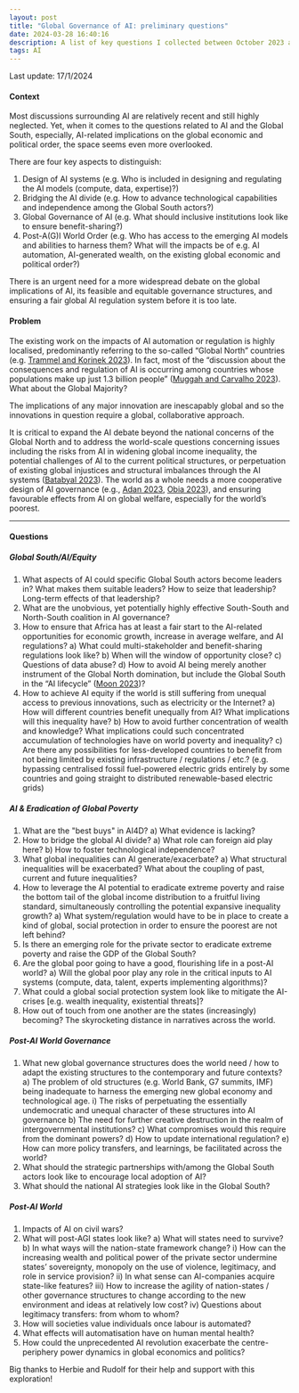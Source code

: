 ```yaml
---
layout: post
title: "Global Governance of AI: preliminary questions"
date: 2024-03-28 16:40:16
description: A list of key questions I collected between October 2023 and January 2024 after I decided to explore AI4D and global governance of AI.
tags: AI
---
```


Last update: 17/1/2024

#### Context

Most discussions surrounding AI are relatively recent and still highly neglected. Yet, when it comes to the questions related to AI and the Global South, especially, AI-related implications on the global economic and political order, the space seems even more overlooked.

There are four key aspects to distinguish:

1. Design of AI systems (e.g. Who is included in designing and regulating the AI models (compute, data, expertise)?)
2. Bridging the AI divide (e.g. How to advance technological capabilities and independence among the Global South actors?)
3. Global Governance of AI (e.g. What should inclusive institutions look like to ensure benefit-sharing?)
4. Post-A(G)I World Order (e.g. Who has access to the emerging AI models and abilities to harness them? What will the impacts be of e.g. AI automation, AI-generated wealth, on the existing global economic and political order?)

There is an urgent need for a more widespread debate on the global implications of AI, its feasible and equitable governance structures, and ensuring a fair global AI regulation system before it is too late.

#### Problem

The existing work on the impacts of AI automation or regulation is highly localised, predominantly referring to the so-called “Global North” countries (e.g. [Trammel and Korinek 2023](https://philiptrammell.com/static/economic_growth_under_transformative_ai.pdf)). In fact, most of the “discussion about the consequences and regulation of AI is occurring among countries whose populations make up just 1.3 billion people” ([Muggah and Carvalho 2023](https://foreignpolicy.com/2023/05/29/ai-regulation-global-south-artificial-intelligence/)). What about the Global Majority?

The implications of any major innovation are inescapably global and so the innovations in question require a global, collaborative approach.

It is critical to expand the AI debate beyond the national concerns of the Global North and to address the world-scale questions concerning issues including the risks from AI in widening global income inequality, the potential challenges of AI to the current political structures, or perpetuation of existing global injustices and structural imbalances through the AI systems ([Batabyal 2023](https://www.soas.ac.uk/study/blog/how-can-ai-better-serve-people-global-south)).
The world as a whole needs a more cooperative design of AI governance (e.g., [Adan 2023](https://www.governance.ai/post/the-case-for-including-the-global-south-in-ai-governance-conversations), [Obia 2023](https://blogs.lse.ac.uk/medialse/2023/06/13/what-can-african-countries-do-to-regulate-artificial-intelligence/)), and ensuring favourable effects from AI on global welfare, especially for the world’s poorest.

<hr>

#### Questions

##### Global South/AI/Equity

1. What aspects of AI could specific Global South actors become leaders in? What makes them suitable leaders? How to seize that leadership? Long-term effects of that leadership?
2. What are the unobvious, yet potentially highly effective South-South and North-South coalition in AI governance?
3. How to ensure that Africa has at least a fair start to the AI-related opportunities for economic growth, increase in average welfare, and AI regulations?
   a) What could multi-stakeholder and benefit-sharing regulations look like?
   b) When will the window of opportunity close?
   c) Questions of data abuse?
   d) How to avoid AI being merely another instrument of the Global North domination, but include the Global South in the “AI lifecycle” ([Moon 2023](https://onlinelibrary.wiley.com/doi/abs/10.1111/puar.13648))?
4. How to achieve AI equity if the world is still suffering from unequal access to previous innovations, such as electricity or the Internet?
   a) How will different countries benefit unequally from AI? What implications will this inequality have?
   b) How to avoid further concentration of wealth and knowledge? What implications could such concentrated accumulation of technologies have   on world poverty and inequality?
   c) Are there any possibilities for less-developed countries to benefit from not being limited by existing infrastructure / regulations / etc.? (e.g. bypassing centralised fossil fuel-powered electric grids entirely by some countries and going straight to distributed renewable-based electric grids)

##### AI & Eradication of Global Poverty

1. What are the "best buys" in AI4D?
   a) What evidence is lacking?
2. How to bridge the global AI divide?
   a) What role can foreign aid play here?
   b) How to foster technological independence?
3. What global inequalities can AI generate/exacerbate?
   a) What structural inequalities will be exacerbated? What about the coupling of past, current and future inequalities?
4. How to leverage the AI potential to eradicate extreme poverty and raise the bottom tail of the global income distribution to a fruitful living standard, simultaneously controlling the potential expansive inequality growth?
   a) What system/regulation would have to be in place to create a kind of global, social protection in order to ensure the poorest are not left behind?
5. Is there an emerging role for the private sector to eradicate extreme poverty and raise the GDP of the Global South?
6. Are the global poor going to have a good, flourishing life in a post-AI world?
   a) Will the global poor play any role in the critical inputs to AI systems (compute, data, talent, experts implementing algorithms)?
7. What could a global social protection system look like to mitigate the AI-crises [e.g. wealth inequality, existential threats]?
8. How out of touch from one another are the states (increasingly) becoming? The skyrocketing distance in narratives across the world.

##### Post-AI World Governance

1. What new global governance structures does the world need / how to adapt the existing structures to the contemporary and future contexts?
   a) The problem of old structures (e.g. World Bank, G7 summits, IMF) being inadequate to harness the emerging new global economy and technological age.
   i) The risks of perpetuating the essentially undemocratic and unequal character of these structures into AI governance
   b) The need for further creative destruction in the realm of intergovernmental institutions?
   c) What compromises would this require from the dominant powers?
   d) How to update international regulation?
   e) How can more policy transfers, and learnings, be facilitated across the world?
2. What should the strategic partnerships with/among the Global South actors look like to encourage local adoption of AI?
3. What should the national AI strategies look like in the Global South?

##### Post-AI World

1. Impacts of AI on civil wars?
2. What will post-AGI states look like?
   a) What will states need to survive?
   b) In what ways will the nation-state framework change?
   i) How can the increasing wealth and political power of the private sector undermine states’ sovereignty, monopoly on the use of violence, legitimacy, and role in service provision?
   ii) In what sense can AI-companies acquire state-like features?
   iii) How to increase the agility of nation-states / other governance structures to change according to the new environment and ideas at relatively low cost?
   iv) Questions about legitimacy transfers: from whom to whom?
3. How will societies value individuals once labour is automated?
4. What effects will automatisation have on human mental health?
5. How could the unprecedented AI revolution exacerbate the centre-periphery power dynamics in global economics and politics?

Big thanks to Herbie and Rudolf for their help and support with this exploration!
